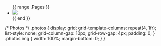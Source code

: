 <ul class="photos">
  {{ range .Pages }}
    <li>
      <a href="{{ .Permalink }}"><img src="https://cdn.jwboelens.org{{ .Params.photo }}?width=400&aspect_ratio=3:2&quality=50"></a>
    </li>
  {{ end }}
</ul>

/* Photos */
.photos {
    display: grid;
    grid-template-columns: repeat(4, 1fr);
    list-style: none;
    grid-column-gap: 10px;
    grid-row-gap: 4px;
    padding: 0;
}
.photos img {
    width: 100%;
    margin-bottom: 0;
}
}
